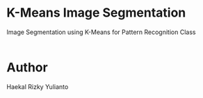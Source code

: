 # K-Means Image Segmentation
Image Segmentation using K-Means for Pattern Recognition Class
<br />
<br />
# Author
Haekal Rizky Yulianto
